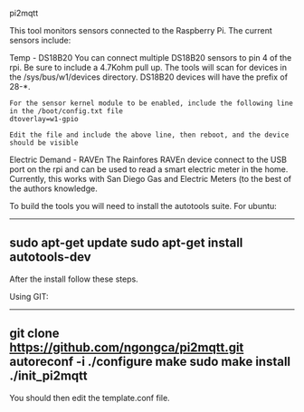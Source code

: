 pi2mqtt

This tool monitors sensors connected to the Raspberry Pi.  The current sensors
include:

Temp -  DS18B20
	You can connect multiple DS18B20 sensors to pin 4 of the rpi.  Be sure
	to include a 4.7Kohm pull up.  The tools will scan for devices in the
	/sys/bus/w1/devices directory.  DS18B20 devices will have the prefix 
        of 28-*.
	
	For the sensor kernel module to be enabled, include the following line
	in the /boot/config.txt file
	dtoverlay=w1-gpio

	Edit the file and include the above line, then reboot, and the device 
	should be visible

Electric Demand - RAVEn
	The Rainfores RAVEn device connect to the USB port on the rpi and can
	be used to read a smart electric meter in the home.  Currently, this
	works with San Diego Gas and Electric Meters (to the best of the 
	authors knowledge.

To build the tools you will need to install the autotools suite.  For ubuntu:

------------------------------------
sudo apt-get update
sudo apt-get install autotools-dev
------------------------------------

After the install follow these steps.

Using GIT:

-----------------------------------------------
git clone https://github.com/ngongca/pi2mqtt.git
autoreconf -i
./configure
make
sudo make install
./init_pi2mqtt
------------------------------------------------

You should then edit the template.conf file.



